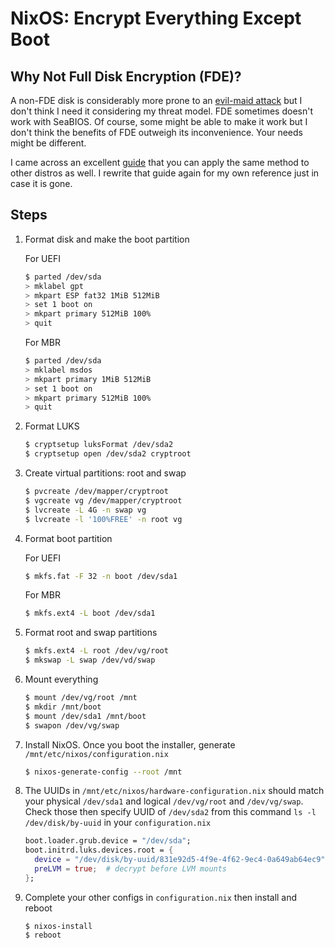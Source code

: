 # NixOS: Encrypt Everything Except Boot

## Why Not Full Disk Encryption (FDE)?

A non-FDE disk is considerably more prone to an [evil-maid attack](https://en.wikipedia.org/wiki/Evil_maid_attack) but I don't think I need it considering my threat model. FDE sometimes doesn't work with SeaBIOS. Of course, some might be able to make it work but I don't think the benefits of FDE outweigh its inconvenience. Your needs might be different.

I came across an excellent [guide](https://ethulhu.co.uk/nixos) that you can apply the same method to other distros as well. I rewrite that guide again for my own reference just in case it is gone.

## Steps

1. Format disk and make the boot partition

    For UEFI

    ```bash
    $ parted /dev/sda
    > mklabel gpt
    > mkpart ESP fat32 1MiB 512MiB
    > set 1 boot on
    > mkpart primary 512MiB 100%
    > quit
    ```

    For MBR

    ```bash
    $ parted /dev/sda
    > mklabel msdos
    > mkpart primary 1MiB 512MiB
    > set 1 boot on
    > mkpart primary 512MiB 100%
    > quit
    ```

1. Format LUKS

    ```bash
    $ cryptsetup luksFormat /dev/sda2
    $ cryptsetup open /dev/sda2 cryptroot
    ```

1. Create virtual partitions: root and swap

    ```bash
    $ pvcreate /dev/mapper/cryptroot
    $ vgcreate vg /dev/mapper/cryptroot
    $ lvcreate -L 4G -n swap vg
    $ lvcreate -l '100%FREE' -n root vg
    ```

1. Format boot partition

    For UEFI

    ```bash
    $ mkfs.fat -F 32 -n boot /dev/sda1
    ```

    For MBR

    ```bash
    $ mkfs.ext4 -L boot /dev/sda1
    ```

1. Format root and swap partitions

    ```bash
    $ mkfs.ext4 -L root /dev/vg/root
    $ mkswap -L swap /dev/vd/swap
    ```

1. Mount everything

    ```bash
    $ mount /dev/vg/root /mnt
    $ mkdir /mnt/boot
    $ mount /dev/sda1 /mnt/boot
    $ swapon /dev/vg/swap
    ```

1. Install NixOS. Once you boot the installer, generate `/mnt/etc/nixos/configuration.nix`

    ```bash
    $ nixos-generate-config --root /mnt
    ```

1. The UUIDs in `/mnt/etc/nixos/hardware-configuration.nix` should match your physical `/dev/sda1` and logical `/dev/vg/root` and `/dev/vg/swap`. Check those then specify UUID of `/dev/sda2` from this command `ls -l /dev/disk/by-uuid` in your `configuration.nix`

    ```nix
    boot.loader.grub.device = "/dev/sda";
    boot.initrd.luks.devices.root = {
      device = "/dev/disk/by-uuid/831e92d5-4f9e-4f62-9ec4-0a649ab64ec9";
      preLVM = true;  # decrypt before LVM mounts
    };
    ```

1. Complete your other configs in `configuration.nix` then install and reboot

    ```
    $ nixos-install
    $ reboot
    ```
